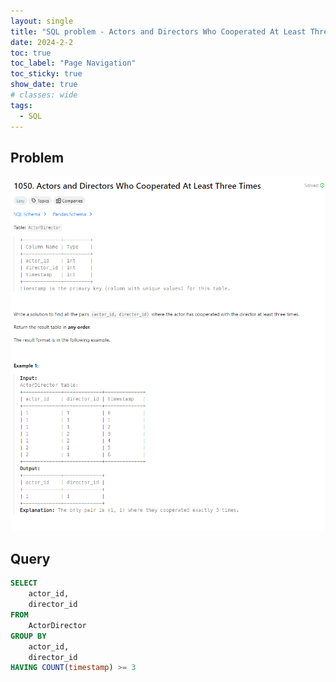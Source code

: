 ```yaml
---
layout: single
title: "SQL problem - Actors and Directors Who Cooperated At Least Three Times"
date: 2024-2-2
toc: true
toc_label: "Page Navigation"
toc_sticky: true
show_date: true
# classes: wide
tags:
  - SQL
---
```


## Problem

[![problem](/assets/images/2024-02-02_09-33-00-actors-and-directors-who-cooperated-at-least-three-times.png)](/assets/images/2024-02-02_09-33-00-actors-and-directors-who-cooperated-at-least-three-times.png)

## Query

```sql
SELECT
    actor_id,
    director_id
FROM
    ActorDirector
GROUP BY
    actor_id,
    director_id
HAVING COUNT(timestamp) >= 3
```
